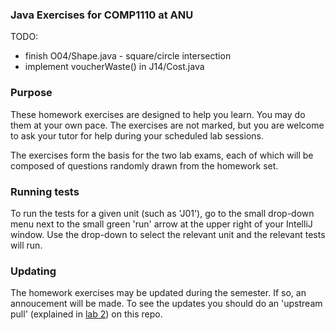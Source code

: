 ### Java Exercises for COMP1110 at ANU

TODO:

* finish O04/Shape.java - square/circle intersection
* implement voucherWaste() in J14/Cost.java

### Purpose

These homework exercises are designed to help you learn.   You may do them at
your own pace.   The exercises are not marked, but you are welcome to ask
your tutor for help during your scheduled lab sessions.

The exercises form the basis for the two lab exams, each of which will be
composed of questions randomly drawn from the homework set.

### Running tests

To run the tests for a given unit (such as 'J01'), go to the small drop-down
menu next to the small green 'run' arrow at the upper right of your IntelliJ
window.   Use the drop-down to select the relevant unit and the relevant tests
will run.

### Updating

The homework exercises may be updated during the semester.   If so, an annoucement
will be made.  To see the updates you should do an 'upstream pull' (explained in [lab 2](https://gitlab.cecs.anu.edu.au/comp1110/comp1110-labs/blob/master/src/comp1110/lab2/README.md#gitlab-task)) on this repo.